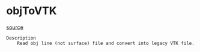 # objToVTK

[source](github.com/OpenFOAM-jp/OpenFOAM-utilities-tutorials-jp/blob/master/v1906/mesh/manipulation/objToVTK/objToVTK.C/objToVTK.C)

```
Description
    Read obj line (not surface) file and convert into legacy VTK file.


```

